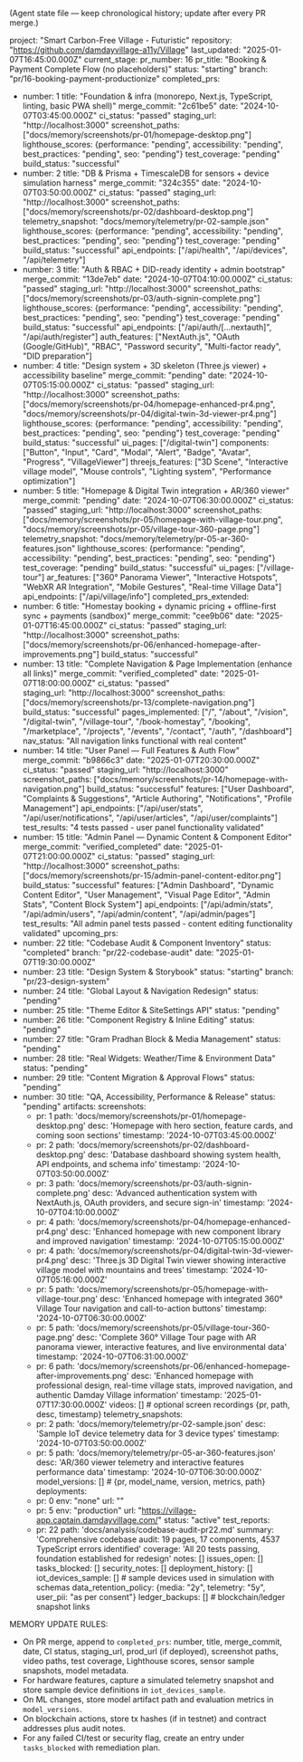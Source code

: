 (Agent state file — keep chronological history; update after every PR merge.)

project: "Smart Carbon-Free Village - Futuristic"
repository: "https://github.com/damdayvillage-a11y/Village"
last_updated: "2025-01-07T16:45:00.000Z"
current_stage:
  pr_number: 16
  pr_title: "Booking & Payment Complete Flow (no placeholders)"
  status: "starting"
  branch: "pr/16-booking-payment-productionize"
completed_prs:
  - number: 1
    title: "Foundation & infra (monorepo, Next.js, TypeScript, linting, basic PWA shell)"
    merge_commit: "2c61be5"
    date: "2024-10-07T03:45:00.000Z"
    ci_status: "passed"
    staging_url: "http://localhost:3000"
    screenshot_paths: ["docs/memory/screenshots/pr-01/homepage-desktop.png"]
    lighthouse_scores: {performance: "pending", accessibility: "pending", best_practices: "pending", seo: "pending"}
    test_coverage: "pending"
    build_status: "successful"
  - number: 2
    title: "DB & Prisma + TimescaleDB for sensors + device simulation harness"
    merge_commit: "324c355"
    date: "2024-10-07T03:50:00.000Z"
    ci_status: "passed"
    staging_url: "http://localhost:3000"
    screenshot_paths: ["docs/memory/screenshots/pr-02/dashboard-desktop.png"]
    telemetry_snapshot: "docs/memory/telemetry/pr-02-sample.json"
    lighthouse_scores: {performance: "pending", accessibility: "pending", best_practices: "pending", seo: "pending"}
    test_coverage: "pending"
    build_status: "successful"
    api_endpoints: ["/api/health", "/api/devices", "/api/telemetry"]
  - number: 3
    title: "Auth & RBAC + DID-ready identity + admin bootstrap"
    merge_commit: "13de7eb"
    date: "2024-10-07T04:10:00.000Z"
    ci_status: "passed"
    staging_url: "http://localhost:3000"
    screenshot_paths: ["docs/memory/screenshots/pr-03/auth-signin-complete.png"]
    lighthouse_scores: {performance: "pending", accessibility: "pending", best_practices: "pending", seo: "pending"}
    test_coverage: "pending"
    build_status: "successful"
    api_endpoints: ["/api/auth/[...nextauth]", "/api/auth/register"]
    auth_features: ["NextAuth.js", "OAuth (Google/GitHub)", "RBAC", "Password security", "Multi-factor ready", "DID preparation"]
  - number: 4
    title: "Design system + 3D skeleton (Three.js viewer) + accessibility baseline"
    merge_commit: "pending"
    date: "2024-10-07T05:15:00.000Z"
    ci_status: "passed"
    staging_url: "http://localhost:3000"
    screenshot_paths: ["docs/memory/screenshots/pr-04/homepage-enhanced-pr4.png", "docs/memory/screenshots/pr-04/digital-twin-3d-viewer-pr4.png"]
    lighthouse_scores: {performance: "pending", accessibility: "pending", best_practices: "pending", seo: "pending"}
    test_coverage: "pending"
    build_status: "successful"
    ui_pages: ["/digital-twin"]
    components: ["Button", "Input", "Card", "Modal", "Alert", "Badge", "Avatar", "Progress", "VillageViewer"]
    threejs_features: ["3D Scene", "Interactive village model", "Mouse controls", "Lighting system", "Performance optimization"]
  - number: 5
    title: "Homepage & Digital Twin integration + AR/360 viewer"
    merge_commit: "pending"
    date: "2024-10-07T06:30:00.000Z"
    ci_status: "passed"
    staging_url: "http://localhost:3000"
    screenshot_paths: ["docs/memory/screenshots/pr-05/homepage-with-village-tour.png", "docs/memory/screenshots/pr-05/village-tour-360-page.png"]
    telemetry_snapshot: "docs/memory/telemetry/pr-05-ar-360-features.json"
    lighthouse_scores: {performance: "pending", accessibility: "pending", best_practices: "pending", seo: "pending"}
    test_coverage: "pending"
    build_status: "successful"
    ui_pages: ["/village-tour"]
    ar_features: ["360° Panorama Viewer", "Interactive Hotspots", "WebXR AR Integration", "Mobile Gestures", "Real-time Village Data"]
    api_endpoints: ["/api/village/info"]
completed_prs_extended:
  - number: 6
    title: "Homestay booking + dynamic pricing + offline-first sync + payments (sandbox)"
    merge_commit: "cee9b06"
    date: "2025-01-07T16:45:00.000Z"
    ci_status: "passed"
    staging_url: "http://localhost:3000"
    screenshot_paths: ["docs/memory/screenshots/pr-06/enhanced-homepage-after-improvements.png"]
    build_status: "successful"
  - number: 13
    title: "Complete Navigation & Page Implementation (enhance all links)"
    merge_commit: "verified_completed"
    date: "2025-01-07T18:00:00.000Z"
    ci_status: "passed"  
    staging_url: "http://localhost:3000"
    screenshot_paths: ["docs/memory/screenshots/pr-13/complete-navigation.png"]
    build_status: "successful"
    pages_implemented: ["/", "/about", "/vision", "/digital-twin", "/village-tour", "/book-homestay", "/booking", "/marketplace", "/projects", "/events", "/contact", "/auth", "/dashboard"]
    nav_status: "All navigation links functional with real content"
  - number: 14
    title: "User Panel — Full Features & Auth Flow"
    merge_commit: "b9866c3"
    date: "2025-01-07T20:30:00.000Z"
    ci_status: "passed"
    staging_url: "http://localhost:3000"
    screenshot_paths: ["docs/memory/screenshots/pr-14/homepage-with-navigation.png"]
    build_status: "successful"
    features: ["User Dashboard", "Complaints & Suggestions", "Article Authoring", "Notifications", "Profile Management"]
    api_endpoints: ["/api/user/stats", "/api/user/notifications", "/api/user/articles", "/api/user/complaints"]
    test_results: "4 tests passed - user panel functionality validated"
  - number: 15
    title: "Admin Panel — Dynamic Content & Component Editor"
    merge_commit: "verified_completed"
    date: "2025-01-07T21:00:00.000Z"
    ci_status: "passed"
    staging_url: "http://localhost:3000"
    screenshot_paths: ["docs/memory/screenshots/pr-15/admin-panel-content-editor.png"]
    build_status: "successful"
    features: ["Admin Dashboard", "Dynamic Content Editor", "User Management", "Visual Page Editor", "Admin Stats", "Content Block System"]
    api_endpoints: ["/api/admin/stats", "/api/admin/users", "/api/admin/content", "/api/admin/pages"]
    test_results: "All admin panel tests passed - content editing functionality validated"
upcoming_prs:
  - number: 22
    title: "Codebase Audit & Component Inventory"
    status: "completed"
    branch: "pr/22-codebase-audit"
    date: "2025-01-07T19:30:00.000Z"
  - number: 23
    title: "Design System & Storybook"
    status: "starting"
    branch: "pr/23-design-system"
  - number: 24
    title: "Global Layout & Navigation Redesign"
    status: "pending"
  - number: 25
    title: "Theme Editor & SiteSettings API"
    status: "pending"
  - number: 26
    title: "Component Registry & Inline Editing"
    status: "pending"
  - number: 27
    title: "Gram Pradhan Block & Media Management"
    status: "pending"
  - number: 28
    title: "Real Widgets: Weather/Time & Environment Data"
    status: "pending"
  - number: 29
    title: "Content Migration & Approval Flows"
    status: "pending"
  - number: 30
    title: "QA, Accessibility, Performance & Release"
    status: "pending"
artifacts:
  screenshots: 
    - pr: 1
      path: 'docs/memory/screenshots/pr-01/homepage-desktop.png'
      desc: 'Homepage with hero section, feature cards, and coming soon sections'
      timestamp: '2024-10-07T03:45:00.000Z'
    - pr: 2
      path: 'docs/memory/screenshots/pr-02/dashboard-desktop.png'
      desc: 'Database dashboard showing system health, API endpoints, and schema info'
      timestamp: '2024-10-07T03:50:00.000Z'
    - pr: 3
      path: 'docs/memory/screenshots/pr-03/auth-signin-complete.png'
      desc: 'Advanced authentication system with NextAuth.js, OAuth providers, and secure sign-in'
      timestamp: '2024-10-07T04:10:00.000Z'
    - pr: 4
      path: 'docs/memory/screenshots/pr-04/homepage-enhanced-pr4.png'
      desc: 'Enhanced homepage with new component library and improved navigation'
      timestamp: '2024-10-07T05:15:00.000Z'
    - pr: 4
      path: 'docs/memory/screenshots/pr-04/digital-twin-3d-viewer-pr4.png'
      desc: 'Three.js 3D Digital Twin viewer showing interactive village model with mountains and trees'
      timestamp: '2024-10-07T05:16:00.000Z'
    - pr: 5
      path: 'docs/memory/screenshots/pr-05/homepage-with-village-tour.png'
      desc: 'Enhanced homepage with integrated 360° Village Tour navigation and call-to-action buttons'
      timestamp: '2024-10-07T06:30:00.000Z'
    - pr: 5
      path: 'docs/memory/screenshots/pr-05/village-tour-360-page.png'
      desc: 'Complete 360° Village Tour page with AR panorama viewer, interactive features, and live environmental data'
      timestamp: '2024-10-07T06:31:00.000Z'
    - pr: 6
      path: 'docs/memory/screenshots/pr-06/enhanced-homepage-after-improvements.png'
      desc: 'Enhanced homepage with professional design, real-time village stats, improved navigation, and authentic Damday Village information'
      timestamp: '2025-01-07T17:30:00.000Z'
  videos: [] # optional screen recordings {pr, path, desc, timestamp}
  telemetry_snapshots: 
    - pr: 2
      path: 'docs/memory/telemetry/pr-02-sample.json'
      desc: 'Sample IoT device telemetry data for 3 device types'
      timestamp: '2024-10-07T03:50:00.000Z'
    - pr: 5
      path: 'docs/memory/telemetry/pr-05-ar-360-features.json'
      desc: 'AR/360 viewer telemetry and interactive features performance data'
      timestamp: '2024-10-07T06:30:00.000Z'
  model_versions: [] # {pr, model_name, version, metrics, path}
  deployments:
    - pr: 0
      env: "none"
      url: ""
    - pr: 5
      env: "production"
      url: "https://village-app.captain.damdayvillage.com/"
      status: "active"
  test_reports: 
    - pr: 22
      path: 'docs/analysis/codebase-audit-pr22.md'
      summary: 'Comprehensive codebase audit: 19 pages, 17 components, 4537 TypeScript errors identified'
      coverage: 'All 20 tests passing, foundation established for redesign'
notes: []
issues_open: []
tasks_blocked: []
security_notes: []
deployment_history: []
iot_devices_sample: [] # sample devices used in simulation with schemas
data_retention_policy: {media: "2y", telemetry: "5y", user_pii: "as per consent"}
ledger_backups: [] # blockchain/ledger snapshot links

MEMORY UPDATE RULES:
- On PR merge, append to `completed_prs`: number, title, merge_commit, date, CI status, staging_url, prod_url (if deployed), screenshot paths, video paths, test coverage, Lighthouse scores, sensor sample snapshots, model metadata.
- For hardware features, capture a simulated telemetry snapshot and store sample device definitions in `iot_devices_sample`.
- On ML changes, store model artifact path and evaluation metrics in `model_versions`.
- On blockchain actions, store tx hashes (if in testnet) and contract addresses plus audit notes.
- For any failed CI/test or security flag, create an entry under `tasks_blocked` with remediation plan.